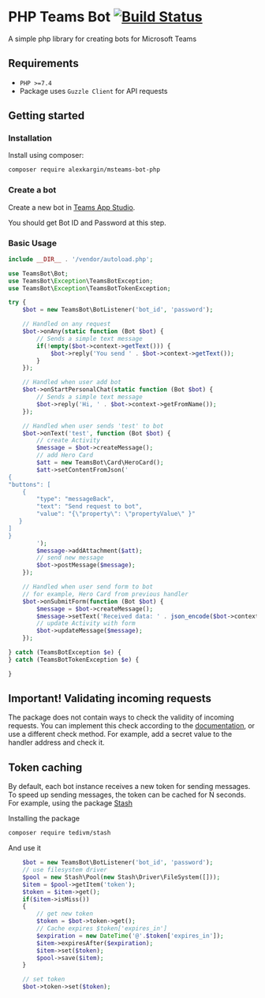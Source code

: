 # PHP Teams Bot [![Build Status](https://travis-ci.com/alexkargin/msteams-bot-php.svg?branch=main)](https://travis-ci.com/github/alexkargin/msteams-bot-php)
A simple php library for creating bots for Microsoft Teams

## Requirements

- `PHP >=7.4`
- Package uses `Guzzle Client` for API requests 

## Getting started

### Installation

Install using composer:

```bash
composer require alexkargin/msteams-bot-php
```
### Create a bot

Create a new bot in [Teams App Studio](https://docs.microsoft.com/en-us/microsoftteams/platform/concepts/build-and-test/app-studio-overview).

You should get Bot ID and Password at this step.

### Basic Usage

```php
include __DIR__ . '/vendor/autoload.php';

use TeamsBot\Bot;
use TeamsBot\Exception\TeamsBotException;
use TeamsBot\Exception\TeamsBotTokenException;

try {
    $bot = new TeamsBot\BotListener('bot_id', 'password');

    // Handled on any request
    $bot->onAny(static function (Bot $bot) {
        // Sends a simple text message
        if(!empty($bot->context->getText())) {
            $bot->reply('You send ' . $bot->context->getText());
        }                     
    });

    // Handled when user add bot
    $bot->onStartPersonalChat(static function (Bot $bot) {
        // Sends a simple text message
        $bot->reply('Hi, ' . $bot->context->getFromName());                    
    });

    // Handled when user sends 'test' to bot
    $bot->onText('test', function (Bot $bot) {
        // create Activity
        $message = $bot->createMessage();
        // add Hero Card
        $att = new TeamsBot\Card\HeroCard();
        $att->setContentFromJson('
{
"buttons": [
    {
        "type": "messageBack",
        "text": "Send request to bot",
        "value": "{\"property\": \"propertyValue\" }"
   }
]
}
        ');
        $message->addAttachment($att);
        // send new message
        $bot->postMessage($message);
    });

    // Handled when user send form to bot
    // for example, Hero Card from previous handler
    $bot->onSubmitForm(function (Bot $bot) {
        $message = $bot->createMessage();
        $message->setText('Received data: ' . json_encode($bot->context->getFormData(), JSON_THROW_ON_ERROR));
        // update Activity with form
        $bot->updateMessage($message);
    });

} catch (TeamsBotException $e) {
} catch (TeamsBotTokenException $e) {

}
```

## Important! Validating incoming requests
The package does not contain ways to check the validity of incoming requests. 
You can implement this check according to the [documentation](https://docs.microsoft.com/en-us/azure/bot-service/rest-api/bot-framework-rest-connector-authentication?view=azure-bot-service-4.0), or use a different check method. For example, add a secret value to the handler address and check it.

## Token caching
By default, each bot instance receives a new token for sending messages. To speed up sending messages, the token can be cached for N seconds. For example, using the package [Stash](https://github.com/tedious/Stash)

Installing the package
```bash
composer require tedivm/stash
```

And use it
```php
    $bot = new TeamsBot\BotListener('bot_id', 'password');
    // use filesystem driver
    $pool = new Stash\Pool(new Stash\Driver\FileSystem([]));
    $item = $pool->getItem('token');
    $token = $item->get();
    if($item->isMiss())
    {
        // get new token
        $token = $bot->token->get();
        // Cache expires $token['expires_in']
        $expiration = new DateTime('@'.$token['expires_in']);
        $item->expiresAfter($expiration);
        $item->set($token);
        $pool->save($item);
    }

    // set token
    $bot->token->set($token);
```

